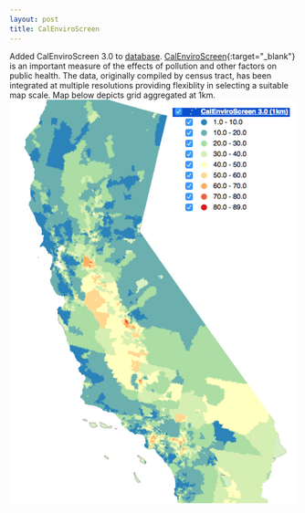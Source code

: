 ```yaml
---
layout: post
title: CalEnviroScreen
---
```

Added CalEnviroScreen 3.0 to [database](../pages/database.html). [CalEnviroScreen](http://oehha.ca.gov/calenviroscreen){:target="_blank"} is an important measure of the effects of pollution and other factors on public health.
The data, originally compiled by census tract, has been integrated at multiple resolutions providing flexiblity in selecting a suitable map scale. 
Map below depicts grid aggregated at 1km.
![](../pages/screen_calenviro2.png)
